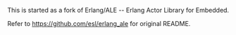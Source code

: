 This is started as a fork of Erlang/ALE -- Erlang Actor Library for Embedded.

Refer to https://github.com/esl/erlang_ale for original README.

